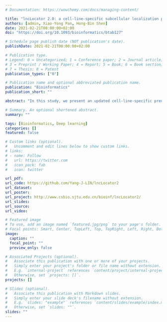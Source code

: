 ```yaml
---
# Documentation: https://wowchemy.com/docs/managing-content/

title: "lncLocator 2.0: a cell-line-specific subcellular localization predictor for long non-coding RNAs with interpretable deep learning"
authors: [admin, Xiao-Yong Pan, Hong-Bin Shen]
date: 2021-02-21T00:00:00+02:00
doi: "https://doi.org/10.1093/bioinformatics/btab127"

# Schedule page publish date (NOT publication's date).
publishDate: 2021-02-21T00:00:00+02:00

# Publication type.
# Legend: 0 = Uncategorized; 1 = Conference paper; 2 = Journal article;
# 3 = Preprint / Working Paper; 4 = Report; 5 = Book; 6 = Book section;
# 7 = Thesis; 8 = Patent
publication_types: ["0"]

# Publication name and optional abbreviated publication name.
publication: "Bioinformatics"
publication_short: ""

abstract: "In this study, we present an updated cell-line-specific predictor lncLocator 2.0, which trains an end-to-end deep model per cell line, for predicting lncRNA subcellular localization from sequences.We first construct benchmark datasets of lncRNA  subcellular localizations for 15 cell lines. Then we learn word embeddings using natural language models, and these learned embeddings are fed into convolutional neural network, long short-term memory and multilayer perceptron to classify subcellular localizations. lncLocator 2.0 achieves varying effectiveness for different cell lines and demonstrates the necessity of training cell-line-specific models. Furthermore, we adopt Integrated Gradients to explain the proposed model in lncLocator 2.0, and find some potential patterns that determine the subcellular localizations of lncRNAs, suggesting that the subcellular localization of lncRNAs is linked to some specific nucleotides."

# Summary. An optional shortened abstract.
summary: ""

tags: [Bioinformatics, Deep learning]
categories: []
featured: false

# Custom links (optional).
#   Uncomment and edit lines below to show custom links.
# links:
# - name: Follow
#   url: https://twitter.com
#   icon_pack: fab
#   icon: twitter

url_pdf:
url_code: https://github.com/Yang-J-LIN/lncLocator2
url_dataset:
url_poster:
url_project: http://www.csbio.sjtu.edu.cn/bioinf/lncLocator2/
url_slides:
url_source:
url_video:

# Featured image
# To use, add an image named `featured.jpg/png` to your page's folder. 
# Focal points: Smart, Center, TopLeft, Top, TopRight, Left, Right, BottomLeft, Bottom, BottomRight.
image:
  caption: ""
  focal_point: ""
  preview_only: false

# Associated Projects (optional).
#   Associate this publication with one or more of your projects.
#   Simply enter your project's folder or file name without extension.
#   E.g. `internal-project` references `content/project/internal-project/index.md`.
#   Otherwise, set `projects: []`.
projects: []

# Slides (optional).
#   Associate this publication with Markdown slides.
#   Simply enter your slide deck's filename without extension.
#   E.g. `slides: "example"` references `content/slides/example/index.md`.
#   Otherwise, set `slides: ""`.
slides: ""
---
```

